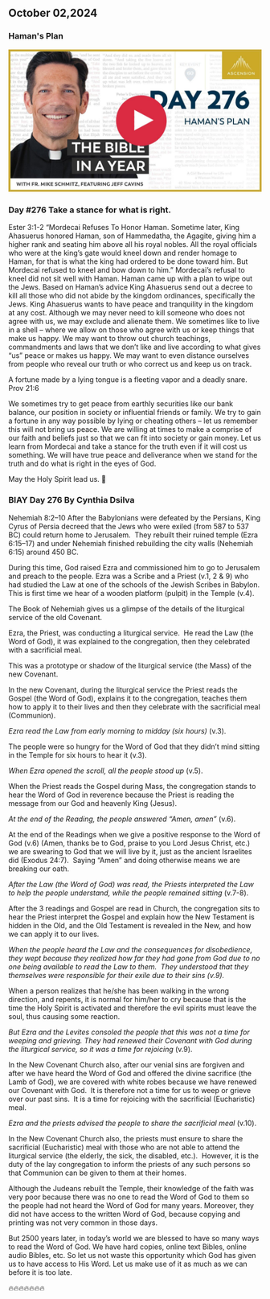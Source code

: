 ## October 02,2024

### Haman's Plan

[![Haman's Plan](https://raw.githubusercontent.com/linusjf/BIAY/main/October/jpgs/Day276.jpg)](https://youtu.be/94bkfSB7XCM "Haman's Plan")

### Day #276 Take a stance for what is right.

Ester 3:1-2 “Mordecai Refuses To Honor Haman. Sometime later, King Ahasuerus honored Haman, son of Hammedatha, the Agagite, giving him a higher rank and seating him above all his royal nobles. All the royal officials who were at the king’s gate would kneel down and render homage to Haman, for that is what the king had ordered to be done toward him. But Mordecai refused to kneel and bow down to him.”
Mordecai’s refusal to kneel did not sit well with Haman. Haman came up with a plan to wipe out the Jews. Based on Haman’s advice King Ahasuerus send out a decree to kill all those who did not abide by the kingdom ordinances, specifically the Jews. King Ahasuerus wants to have peace and tranquility in the kingdom at any cost.
Although we may never need to kill someone who does not agree with us, we may exclude and alienate them. We sometimes like to live in a shell – where we allow on those who agree with us or keep things that make us happy. We may want to throw out church teachings, commandments and laws that we don’t like and live according to what gives “us” peace or makes us happy. We may want to even distance ourselves from people who reveal our truth or who correct us and keep us on track.

A fortune made by a lying tongue is a fleeting vapor and a deadly snare. Prov 21:6

We sometimes try to get peace from earthly securities like our bank balance, our position in society or influential friends or family. We try to gain a fortune in any way possible by lying or cheating others – let us remember this will not bring us peace.
We are willing at times to make a comprise of our faith and beliefs just so that we can fit into society or gain money. Let us learn from Mordecai and take a stance for the truth even if it will cost us something. We will have true peace and deliverance when we stand for the truth and do what is right in the eyes of God.

May the Holy Spirit lead us. 🙏

### BIAY Day 276 By Cynthia Dsilva

Nehemiah 8:2–10
After the Babylonians were defeated by the Persians, King Cyrus of Persia decreed that the Jews who were exiled (from 587 to 537 BC) could return home to Jerusalem.  They rebuilt their ruined temple (Ezra 6:15–17) and under Nehemiah finished rebuilding the city walls (Nehemiah 6:15) around 450 BC.

During this time, God raised Ezra and commissioned him to go to Jerusalem and preach to the people. Ezra was a Scribe and a Priest (v.1, 2 & 9) who had studied the Law at one of the schools of the Jewish Scribes in Babylon.  This is first time we hear of a wooden platform (pulpit) in the Temple (v.4).

The Book of Nehemiah gives us a glimpse of the details of the liturgical service of the old Covenant.

Ezra, the Priest, was conducting a liturgical service.  He read the Law (the Word of God), it was explained to the congregation, then they celebrated with a sacrificial meal.

This was a prototype or shadow of the liturgical service (the Mass) of the new Covenant.

In the new Covenant, during the liturgical service the Priest reads the Gospel (the Word of God), explains it to the congregation, teaches them how to apply it to their lives and then they celebrate with the sacrificial meal (Communion).

*Ezra read the Law from early morning to midday (six hours)* (v.3).

The people were so hungry for the Word of God that they didn’t mind sitting in the Temple for six hours to hear it (v.3).

*When Ezra opened the scroll, all the people stood up* (v.5).

When the Priest reads the Gospel during Mass, the congregation stands to hear the Word of God in reverence because the Priest is reading the message from our God and heavenly King (Jesus).

*At the end of the Reading, the people answered “Amen, amen”* (v.6).

At the end of the Readings when we give a positive response to the Word of God (v.6) (Amen, thanks be to God, praise to you Lord Jesus Christ, etc.) we are swearing to God that we will live by it, just as the ancient Israelites did (Exodus 24:7).  Saying “Amen” and doing otherwise means we are breaking our oath.

*After the Law (the Word of God) was read, the Priests interpreted the Law to help the people understand, while the people remained sitting* (v.7-8).

After the 3 readings and Gospel are read in Church, the congregation sits to hear the Priest interpret the Gospel and explain how the New Testament is hidden in the Old, and the Old Testament is revealed in the New, and how we can apply it to our lives.

*When the people heard the Law and the consequences for disobedience, they wept because they realized how far they had gone from God due to no one being available to read the Law to them.  They understood that they themselves were responsible for their exile due to their sins (v.9).*

When a person realizes that he/she has been walking in the wrong direction, and repents, it is normal for him/her to cry because that is the time the Holy Spirit is activated and therefore the evil spirits must leave the soul, thus causing some reaction.

*But Ezra and the Levites consoled the people that this was not a time for weeping and grieving. They had renewed their Covenant with God during the liturgical service, so it was a time for rejoicing* (v.9).

In the New Covenant Church also, after our venial sins are forgiven and after we have heard the Word of God and offered the divine sacrifice (the Lamb of God), we are covered with white robes because we have renewed our Covenant with God.  It is therefore not a time for us to weep or grieve over our past sins.  It is a time for rejoicing with the sacrificial (Eucharistic) meal.

*Ezra and the priests advised the people to share the sacrificial meal* (v.10).

In the New Covenant Church also, the priests must ensure to share the sacrificial (Eucharistic) meal with those who are not able to attend the liturgical service (the elderly, the sick, the disabled, etc.).  However, it is the duty of the lay congregation to inform the priests of any such persons so that Communion can be given to them at their homes.

Although the Judeans rebuilt the Temple, their knowledge of the faith was very poor because there was no one to read the Word of God to them so the people had not heard the Word of God for many years. Moreover, they did not have access to the written Word of God, because copying and printing was not very common in those days.

But 2500 years later, in today’s world we are blessed to have so many ways to read the Word of God. We have hard copies, online text Bibles, online audio Bibles, etc. So let us not waste this opportunity which God has given us to have access to His Word. Let us make use of it as much as we can before it is too late.

🔥🔥🔥🔥🔥🔥🔥
